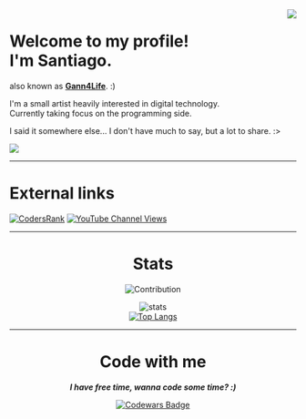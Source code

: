 <!-- "This is supposed to be a markdown comment, hello! OwO/" -->
<!-- Another comment, why not? :) -->

<img align="right" src="https://media.giphy.com/media/gjrYDwbjnK8x36xZIO/giphy.gif"/>

<h1>Welcome to my profile!<br>I'm Santiago.</h1>
 
also known as <b>[Gann4Life](https://gann4life.itch.io)</b>. :)
  
I'm a small artist heavily interested in digital technology.<br> 
Currently taking focus on the programming side.

I said it somewhere else... I don't have much to say, but a lot to share. :>

<img align="center" src="https://img.shields.io/github/last-commit/gann4life/gann4life?color=blue&label=Last%20Edit&style=for-the-badge"/>

---

<h1 name="socialmedia">External links</h1>
 
[![CodersRank](https://img.shields.io/badge/CodersRank-%20-677?style=for-the-badge&logo=codersrank)](https://profile.codersrank.io/user/gann4life/)
[![YouTube Channel Views](https://img.shields.io/youtube/channel/views/UCVv_eTgcWq3QNxWY_HFWBOw?label=YouTube&style=for-the-badge&logo=youtube)](https://youtube.com/gann4lifeofficial)
    
---

<div align="center">

<h1 name="stats">Stats</h1>

![Contribution](https://activity-graph.herokuapp.com/graph?username=gann4life&theme=react-dark&hide_border=true&area=true)

![stats](https://github-readme-stats.vercel.app/api?username=gann4life&count_private=true&show_icons=true&theme=github_dark&hide_border=true)<br>
[![Top Langs](https://github-readme-stats.vercel.app/api/top-langs/?username=gann4life&hide_border=true&hide=tcl,shaderlab,glsl,c%2B%2B,hlsl,hack,html,c,css,classic%20asp,xslt,batchfile&count_private=true&theme=github_dark&layout=compact&langs_count=6)](https://github.com/anuraghazra/github-readme-stats)

</div>

---
    
<div align="center">    
 
<h1 name="codewithme">Code with me</h1>

***I have free time, wanna code some time? :)***

[![Codewars Badge](https://www.codewars.com/users/Gann4Life/badges/large)](https://www.codewars.com/r/ipj2ng)

</div>
